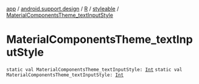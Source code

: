 [app](../../../index.md) / [android.support.design](../../index.md) / [R](../index.md) / [styleable](index.md) / [MaterialComponentsTheme_textInputStyle](./-material-components-theme_text-input-style.md)

# MaterialComponentsTheme_textInputStyle

`static val MaterialComponentsTheme_textInputStyle: `[`Int`](https://kotlinlang.org/api/latest/jvm/stdlib/kotlin/-int/index.html)
`static val MaterialComponentsTheme_textInputStyle: `[`Int`](https://kotlinlang.org/api/latest/jvm/stdlib/kotlin/-int/index.html)
